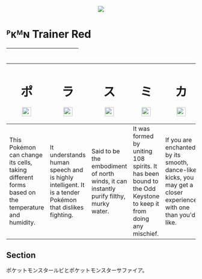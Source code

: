 <p align="center"><img src="https://github.com/gregdegruy/gregdegruy/blob/master/img/red.png"></p>

# ᴾᴋᴹɴ Trainer Red 

| <img src="https://github.com/gregdegruy/gregdegruy/blob/master/img/poke.svg" height="16"> | <img src="https://github.com/gregdegruy/gregdegruy/blob/master/img/poke.svg" height="16"> | <img src="https://github.com/gregdegruy/gregdegruy/blob/master/img/poke.svg" height="16"> | <img src="https://github.com/gregdegruy/gregdegruy/blob/master/img/poke.svg" height="16"> | <img src="https://github.com/gregdegruy/gregdegruy/blob/master/img/poke.svg" height="16"> | <img src="https://github.com/gregdegruy/gregdegruy/blob/master/img/poke.svg" height="16"> |
| :- | :- | :- | :- | :- | :- |

| <h1 align="center">ポ</h1><p align="center"><img src="https://github.com/gregdegruy/gregdegruy/blob/master/img/p1.png" height="24"></p> | <h1 align="center">ラ</h1><p align="center"><img src="https://github.com/gregdegruy/gregdegruy/blob/master/img/p2.png" height="24"></p> | <h1 align="center">ス</h1><p align="center"><img src="https://github.com/gregdegruy/gregdegruy/blob/master/img/p3.png" height="24"></p> | <h1 align="center">ミ</h1><p align="center"><img src="https://github.com/gregdegruy/gregdegruy/blob/master/img/p4.png" height="24"></p> | <h1 align="center">カ</h1><p align="center"><img src="https://github.com/gregdegruy/gregdegruy/blob/master/img/p5.png" height="24"></p> | <h1 align="center">バ</h1><p align="center"><img src="https://github.com/gregdegruy/gregdegruy/blob/master/img/p6.png" height="24"></p> |
| :------------------------ | :--------------------- | :---------------------- | :---------------------- | :---------------------- | :---------------------- |
| This Pokémon can change its cells, taking different forms based on the temperature and humidity. | It understands human speech and is highly intelligent. It is a tender Pokémon that dislikes fighting. | Said to be the embodiment of north winds, it can instantly purify filthy, murky water. | It was formed by uniting 108 spirits. It has been bound to the Odd Keystone to keep it from doing any mischief. | If you are enchanted by its smooth, dance-like kicks, you may get a closer experience with one than you'd like. | If its rage peaks, it becomes so hot that anything that touches it will instantly go up in flames.


## Section

ポケットモンスタールビとポケットモンスターサファイア。
